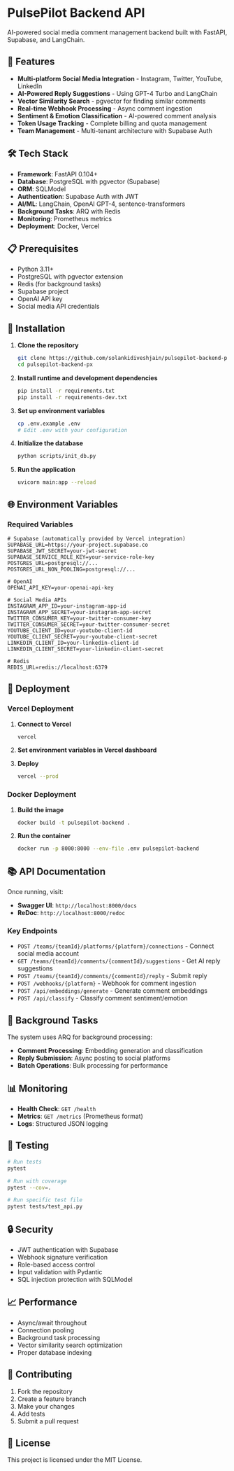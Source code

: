 # PulsePilot Backend API

AI-powered social media comment management backend built with FastAPI, Supabase, and LangChain.

## 🚀 Features

- **Multi-platform Social Media Integration** - Instagram, Twitter, YouTube, LinkedIn
- **AI-Powered Reply Suggestions** - Using GPT-4 Turbo and LangChain
- **Vector Similarity Search** - pgvector for finding similar comments
- **Real-time Webhook Processing** - Async comment ingestion
- **Sentiment & Emotion Classification** - AI-powered comment analysis
- **Token Usage Tracking** - Complete billing and quota management
- **Team Management** - Multi-tenant architecture with Supabase Auth

## 🛠 Tech Stack

- **Framework**: FastAPI 0.104+
- **Database**: PostgreSQL with pgvector (Supabase)
- **ORM**: SQLModel
- **Authentication**: Supabase Auth with JWT
- **AI/ML**: LangChain, OpenAI GPT-4, sentence-transformers
- **Background Tasks**: ARQ with Redis
- **Monitoring**: Prometheus metrics
- **Deployment**: Docker, Vercel

## 📋 Prerequisites

- Python 3.11+
- PostgreSQL with pgvector extension
- Redis (for background tasks)
- Supabase project
- OpenAI API key
- Social media API credentials

## 🔧 Installation

1. **Clone the repository**
   ```bash
   git clone https://github.com/solankidiveshjain/pulsepilot-backend-px.git
   cd pulsepilot-backend-px
   ```

2. **Install runtime and development dependencies**
   ```bash
   pip install -r requirements.txt
   pip install -r requirements-dev.txt
   ```

3. **Set up environment variables**
   ```bash
   cp .env.example .env
   # Edit .env with your configuration
   ```

4. **Initialize the database**
   ```bash
   python scripts/init_db.py
   ```

5. **Run the application**
   ```bash
   uvicorn main:app --reload
   ```

## 🌐 Environment Variables

### Required Variables

```env
# Supabase (automatically provided by Vercel integration)
SUPABASE_URL=https://your-project.supabase.co
SUPABASE_JWT_SECRET=your-jwt-secret
SUPABASE_SERVICE_ROLE_KEY=your-service-role-key
POSTGRES_URL=postgresql://...
POSTGRES_URL_NON_POOLING=postgresql://...

# OpenAI
OPENAI_API_KEY=your-openai-api-key

# Social Media APIs
INSTAGRAM_APP_ID=your-instagram-app-id
INSTAGRAM_APP_SECRET=your-instagram-app-secret
TWITTER_CONSUMER_KEY=your-twitter-consumer-key
TWITTER_CONSUMER_SECRET=your-twitter-consumer-secret
YOUTUBE_CLIENT_ID=your-youtube-client-id
YOUTUBE_CLIENT_SECRET=your-youtube-client-secret
LINKEDIN_CLIENT_ID=your-linkedin-client-id
LINKEDIN_CLIENT_SECRET=your-linkedin-client-secret

# Redis
REDIS_URL=redis://localhost:6379
```

## 🚀 Deployment

### Vercel Deployment

1. **Connect to Vercel**
   ```bash
   vercel
   ```

2. **Set environment variables in Vercel dashboard**

3. **Deploy**
   ```bash
   vercel --prod
   ```

### Docker Deployment

1. **Build the image**
   ```bash
   docker build -t pulsepilot-backend .
   ```

2. **Run the container**
   ```bash
   docker run -p 8000:8000 --env-file .env pulsepilot-backend
   ```

## 📚 API Documentation

Once running, visit:
- **Swagger UI**: `http://localhost:8000/docs`
- **ReDoc**: `http://localhost:8000/redoc`

### Key Endpoints

- `POST /teams/{teamId}/platforms/{platform}/connections` - Connect social media account
- `GET /teams/{teamId}/comments/{commentId}/suggestions` - Get AI reply suggestions
- `POST /teams/{teamId}/comments/{commentId}/reply` - Submit reply
- `POST /webhooks/{platform}` - Webhook for comment ingestion
- `POST /api/embeddings/generate` - Generate comment embeddings
- `POST /api/classify` - Classify comment sentiment/emotion

## 🔄 Background Tasks

The system uses ARQ for background processing:

- **Comment Processing**: Embedding generation and classification
- **Reply Submission**: Async posting to social platforms
- **Batch Operations**: Bulk processing for performance

## 📊 Monitoring

- **Health Check**: `GET /health`
- **Metrics**: `GET /metrics` (Prometheus format)
- **Logs**: Structured JSON logging

## 🧪 Testing

```bash
# Run tests
pytest

# Run with coverage
pytest --cov=.

# Run specific test file
pytest tests/test_api.py
```

## 🔒 Security

- JWT authentication with Supabase
- Webhook signature verification
- Role-based access control
- Input validation with Pydantic
- SQL injection protection with SQLModel

## 📈 Performance

- Async/await throughout
- Connection pooling
- Background task processing
- Vector similarity search optimization
- Proper database indexing

## 🤝 Contributing

1. Fork the repository
2. Create a feature branch
3. Make your changes
4. Add tests
5. Submit a pull request

## 📄 License

This project is licensed under the MIT License.
